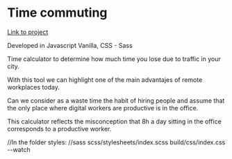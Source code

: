 # Time commuting
[Link to project](https://salacodigo.github.io/time-commuting/src/)

Developed in Javascript Vanilla, CSS - Sass

Time calculator to determine how much time you lose due to traffic in your city.

With this tool we can highlight one of the main advantajes of remote workplaces today.

Can we consider as a waste time the habit of hiring people and assume that the only place where digital workers are productive is in the office.

This calculator reflects the misconception that 8h a day sitting in the office corresponds to a productive worker.

//In the folder styles:
//sass scss/stylesheets/index.scss build/css/index.css --watch
